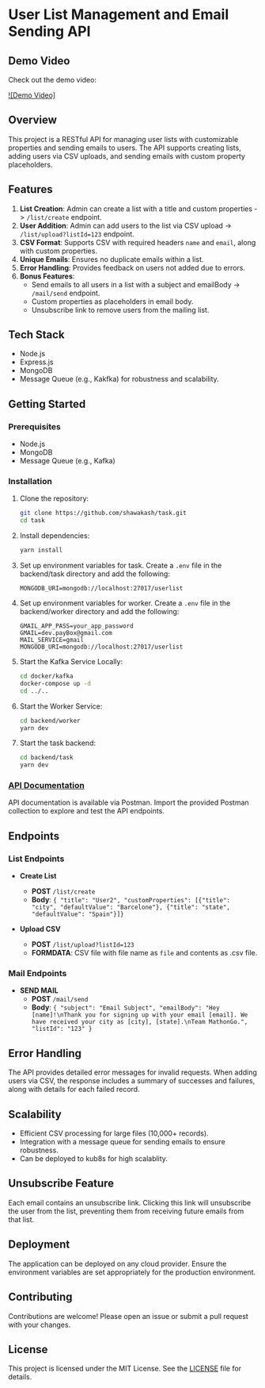 # User List Management and Email Sending API

## Demo Video

Check out the demo video:

[![Demo Video]](https://www.youtube.com/watch?v=jTvA9Uqrhrk)

## Overview

This project is a RESTful API for managing user lists with customizable properties and sending emails to users. The API supports creating lists, adding users via CSV uploads, and sending emails with custom property placeholders.

## Features

1. **List Creation**: Admin can create a list with a title and custom properties -> `/list/create` endpoint.
2. **User Addition**: Admin can add users to the list via CSV upload -> `/list/upload?listId=123` endpoint.
3. **CSV Format**: Supports CSV with required headers `name` and `email`, along with custom properties.
4. **Unique Emails**: Ensures no duplicate emails within a list.
5. **Error Handling**: Provides feedback on users not added due to errors.
6. **Bonus Features**:
   - Send emails to all users in a list with a subject and emailBody -> `/mail/send` endpoint.
   - Custom properties as placeholders in email body.
   - Unsubscribe link to remove users from the mailing list.

## Tech Stack

- Node.js
- Express.js
- MongoDB
- Message Queue (e.g., Kakfka) for robustness and scalability.

## Getting Started

### Prerequisites

- Node.js
- MongoDB
- Message Queue (e.g., Kafka)

### Installation

1. Clone the repository:

   ```bash
   git clone https://github.com/shawakash/task.git
   cd task
   ```

2. Install dependencies:

   ```bash
   yarn install
   ```

3. Set up environment variables for task. Create a `.env` file in the backend/task directory and add the following:

   ```env
   MONGODB_URI=mongodb://localhost:27017/userlist
   ```

4. Set up environment variables for worker. Create a `.env` file in the backend/worker directory and add the following:

   ```env
   GMAIL_APP_PASS=your_app_password
   GMAIL=dev.payBox@gmail.com
   MAIL_SERVICE=gmail
   MONGODB_URI=mongodb://localhost:27017/userlist
   ```

5. Start the Kafka Service Locally:

   ```bash
   cd docker/kafka
   docker-compose up -d
   cd ../..
   ```

6. Start the Worker Service:

   ```bash
   cd backend/worker
   yarn dev
   ```

7. Start the task backend:
   ```bash
   cd backend/task
   yarn dev
   ```

### [API Documentation](https://www.postman.com/gold-satellite-349598/workspace/sample-task2/collection/25327073-c2a75fb2-c5a1-471f-88ce-9dbe664cf177?action=share&creator=25327073)

API documentation is available via Postman. Import the provided Postman collection to explore and test the API endpoints.

## Endpoints

### List Endpoints

- **Create List**

  - **POST** `/list/create`
  - **Body**: `{ "title": "User2", "customProperties": [{"title": "city", "defaultValue": "Barcelone"}, {"title": "state", "defaultValue": "Spain"}]}`

- **Upload CSV**

  - **POST** `/list/upload?listId=123`
  - **FORMDATA**: CSV file with file name as `file` and contents as .csv file.

### Mail Endpoints

- **SEND MAIL**
  - **POST** `/mail/send`
  - **Body**: `{ "subject": "Email Subject", "emailBody": "Hey [name]!\nThank you for signing up with your email [email]. We have received your city as [city], [state].\nTeam MathonGo.", "listId": "123" }`

## Error Handling

The API provides detailed error messages for invalid requests. When adding users via CSV, the response includes a summary of successes and failures, along with details for each failed record.

## Scalability

- Efficient CSV processing for large files (10,000+ records).
- Integration with a message queue for sending emails to ensure robustness.
- Can be deployed to kub8s for high scalablity.

## Unsubscribe Feature

Each email contains an unsubscribe link. Clicking this link will unsubscribe the user from the list, preventing them from receiving future emails from that list.

## Deployment

The application can be deployed on any cloud provider. Ensure the environment variables are set appropriately for the production environment.

## Contributing

Contributions are welcome! Please open an issue or submit a pull request with your changes.

## License

This project is licensed under the MIT License. See the [LICENSE](LICENSE) file for details.
